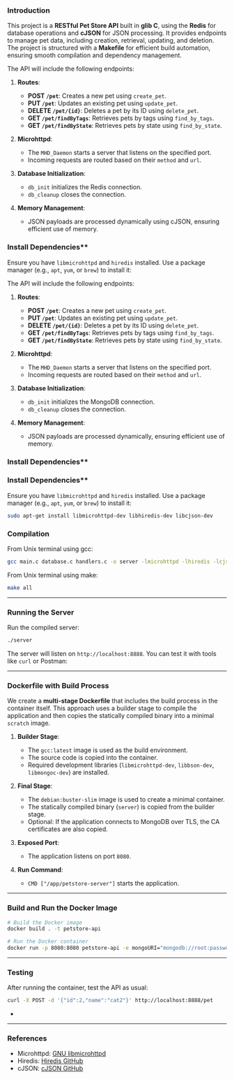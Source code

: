 ### Introduction

This project is a **RESTful Pet Store API** built in **glib C**, using the **Redis** for database operations and **cJSON** for JSON processing.
It provides endpoints to manage pet data, including creation, retrieval, updating, and deletion. 
The project is structured with a **Makefile** for efficient build automation, ensuring smooth compilation and dependency management.

The API will include the following endpoints:

1. **Routes**:
   - **POST `/pet`**: Creates a new pet using `create_pet`.
   - **PUT `/pet`**: Updates an existing pet using `update_pet`.
   - **DELETE `/pet/{id}`**: Deletes a pet by its ID using `delete_pet`.
   - **GET `/pet/findByTags`**: Retrieves pets by tags using `find_by_tags`.
   - **GET `/pet/findByState`**: Retrieves pets by state using `find_by_state`.

2. **Microhttpd**:
   - The `MHD_Daemon` starts a server that listens on the specified port.
   - Incoming requests are routed based on their `method` and `url`.

3. **Database Initialization**:
   - `db_init` initializes the Redis connection.
   - `db_cleanup` closes the connection.

4. **Memory Management**:
   - JSON payloads are processed dynamically using cJSON, ensuring efficient use of memory.


### Install Dependencies**
Ensure you have `libmicrohttpd` and `hiredis` installed. Use a package manager (e.g., `apt`, `yum`, or `brew`) to install it:

The API will include the following endpoints:

1. **Routes**:
   - **POST `/pet`**: Creates a new pet using `create_pet`.
   - **PUT `/pet`**: Updates an existing pet using `update_pet`.
   - **DELETE `/pet/{id}`**: Deletes a pet by its ID using `delete_pet`.
   - **GET `/pet/findByTags`**: Retrieves pets by tags using `find_by_tags`.
   - **GET `/pet/findByState`**: Retrieves pets by state using `find_by_state`.

2. **Microhttpd**:
   - The `MHD_Daemon` starts a server that listens on the specified port.
   - Incoming requests are routed based on their `method` and `url`.

3. **Database Initialization**:
   - `db_init` initializes the MongoDB connection.
   - `db_cleanup` closes the connection.

4. **Memory Management**:
   - JSON payloads are processed dynamically, ensuring efficient use of memory.


### Install Dependencies**

### Install Dependencies**
Ensure you have `libmicrohttpd` and `hiredis` installed. Use a package manager (e.g., `apt`, `yum`, or `brew`) to install it:

```bash
sudo apt-get install libmicrohttpd-dev libhiredis-dev libcjson-dev
```


### Compilation

From Unix terminal using gcc:
```bash
gcc main.c database.c handlers.c -o server -lmicrohttpd -lhiredis -lcjson -o petstore-api
```


From Unix terminal using make:
```bash
make all
```

---

### Running the Server

Run the compiled server:
```bash
./server
```

The server will listen on `http://localhost:8888`. You can test it with tools like `curl` or Postman:


---

### **Dockerfile with Build Process**

We create a **multi-stage Dockerfile** that includes the build process in the container itself. This approach uses a builder stage to compile the application and then copies the statically compiled binary into a minimal `scratch` image.


1. **Builder Stage**:
   - The `gcc:latest` image is used as the build environment.
   - The source code is copied into the container.
   - Required development libraries (`libmicrohttpd-dev`, `libbson-dev`, `libmongoc-dev`) are installed.


2. **Final Stage**:
   - The `debian:buster-slim` image is used to create a minimal container.
   - The statically compiled binary (`server`) is copied from the builder stage.
   - Optional: If the application connects to MongoDB over TLS, the CA certificates are also copied.

3. **Exposed Port**:
   - The application listens on port `8080`.

4. **Run Command**:
   - `CMD ["/app/petstore-server"]` starts the application.

---

### **Build and Run the Docker Image**

```bash
# Build the Docker image
docker build . -t petstore-api 

# Run the Docker container
docker run -p 8080:8080 petstore-api -e mongoURI="mongodb://root:password@localhost:27017"
```

---

### **Testing**

After running the container, test the API as usual:

```bash
curl -X POST -d '{"id":2,"name":"cat2"}' http://localhost:8888/pet
```

-


---

### **References**

- Microhttpd: [GNU libmicrohttpd](https://www.gnu.org/software/libmicrohttpd/)
- Hiredis: [Hiredis GitHub](https://github.com/redis/hiredis)
- cJSON: [cJSON GitHub](https://github.com/DaveGamble/cJSON)

